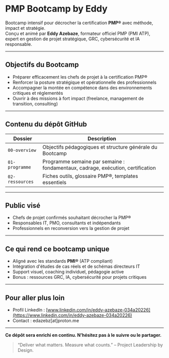 # PMP Bootcamp by Eddy

Bootcamp intensif pour décrocher la certification **PMP®** avec méthode, impact et stratégie.  
Conçu et animé par **Eddy Azebaze**, formateur officiel PMP (PMI ATP), expert en gestion de projet stratégique, GRC, cybersécurité et IA responsable.

---

## Objectifs du Bootcamp

- Préparer efficacement les chefs de projet à la certification PMP®  
- Renforcer la posture stratégique et opérationnelle des professionnels  
- Accompagner la montée en compétence dans des environnements critiques et réglementés  
- Ouvrir à des missions à fort impact (freelance, management de transition, consulting)

---

## Contenu du dépôt GitHub

| Dossier         | Description                                                       |
|----------------|-------------------------------------------------------------------|
| `00-overview`   | Objectifs pédagogiques et structure générale du Bootcamp          |
| `01-programme`  | Programme semaine par semaine : fondamentaux, cadrage, exécution, certification |
| `02-ressources` | Fiches outils, glossaire PMP®, templates essentiels               |

---

## Public visé

- Chefs de projet confirmés souhaitant décrocher la PMP®  
- Responsables IT, PMO, consultants et indépendants  
- Professionnels en reconversion vers la gestion de projet

---

## Ce qui rend ce bootcamp unique

- Aligné avec les standards **PMI®** (ATP compliant)  
- Intégration d'études de cas réels et de schémas directeurs IT  
- Support visuel, coaching individuel, pédagogie active  
- Bonus : ressources GRC, IA, cybersécurité pour projets critiques

---

## Pour aller plus loin

- Profil LinkedIn : [www.linkedin.com/in/eddy-azebaze-034a20226](https://www.linkedin.com/in/eddy-azebaze-034a20226)  
- Contact : edazebz[at]proton.me

---

**Ce dépôt sera enrichi en continu. N’hésitez pas à le suivre ou le partager.**

> “Deliver what matters. Measure what counts.” – Project Leadership by Design.
